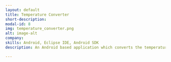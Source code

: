 ```yaml
---
layout: default
title: Temperature Converter
short-description: 
modal-id: 8
img: temperature_converter.png
alt: image-alt
company: 
skills: Android, Eclipse IDE, Android SDK
description: An Android based application which converts the temperature from Fahrenheit to Celsius and vice-versa.

---
```

